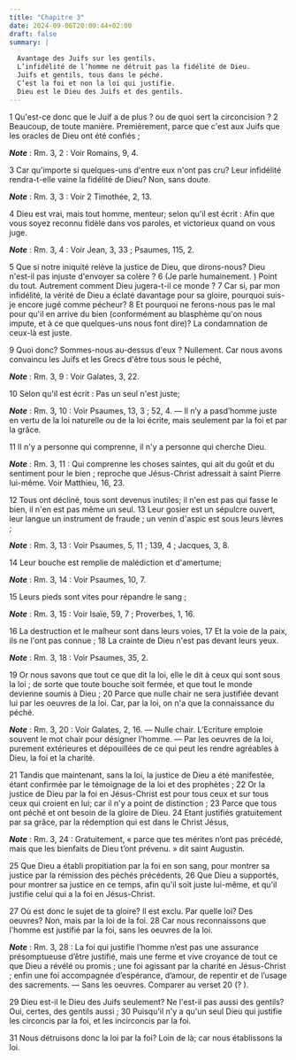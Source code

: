 ```yaml
---
title: "Chapitre 3"
date: 2024-09-06T20:00:44+02:00
draft: false
summary: |
  
  Avantage des Juifs sur les gentils.
  L’infidélité de l’homme ne détruit pas la fidélité de Dieu.
  Juifs et gentils, tous dans le péché.
  C’est la foi et non la loi qui justifie.
  Dieu est le Dieu des Juifs et des gentils.
---
```



1 Qu'est-ce donc que le Juif a de plus ? ou de quoi sert la circoncision ? 2 Beaucoup, de toute manière. Premièrement, parce que c'est aux Juifs que les oracles de Dieu ont été confiés ;

***Note*** :  Rm. 3, 2 : Voir Romains, 9, 4.

3 Car qu'importe si quelques-uns d'entre eux n'ont pas cru? Leur infidélité rendra-t-elle vaine la fidélité de Dieu? Non, sans doute.

***Note*** :  Rm. 3, 3 : Voir 2 Timothée, 2, 13.

4 Dieu est vrai, mais tout homme, menteur; selon qu'il est écrit : Afin que vous soyez reconnu fidèle dans vos paroles, et victorieux quand on vous juge.

***Note*** :  Rm. 3, 4 : Voir Jean, 3, 33 ; Psaumes, 115, 2.

5 Que si notre iniquité relève la justice de Dieu, que dirons-nous? Dieu n'est-il pas injuste d'envoyer sa colère ? 6 (Je parle humainement. ) Point du tout. Autrement comment Dieu jugera-t-il ce monde ? 7 Car si, par mon infidélité, la vérité de Dieu a éclaté davantage pour sa gloire, pourquoi suis-je encore jugé comme pécheur? 8 Et pourquoi ne ferons-nous pas le mal pour qu'il en arrive du bien (conformément au blasphème qu'on nous impute, et à ce que quelques-uns nous font dire)? La condamnation de ceux-là est juste.


9 Quoi donc? Sommes-nous au-dessus d'eux ? Nullement. Car nous avons convaincu les Juifs et les Grecs d'être tous sous le péché,

***Note*** :  Rm. 3, 9 : Voir Galates, 3, 22.

10 Selon qu'il est écrit : Pas un seul n'est juste;

***Note*** :  Rm. 3, 10 : Voir Psaumes, 13, 3 ; 52, 4. ― Il n’y a pasd’homme juste en vertu de la loi naturelle ou de la loi écrite, mais seulement par la foi et par la grâce.

11 Il n'y a personne qui comprenne, il n'y a personne qui cherche Dieu.

***Note*** :  Rm. 3, 11 : Qui comprenne les choses saintes, qui ait du goût et du sentiment pour le bien ; reproche que Jésus-Christ adressait à saint Pierre lui-même. Voir Matthieu, 16, 23.

12 Tous ont décliné, tous sont devenus inutiles; il n'en est pas qui fasse le bien, il n'en est pas même un seul. 13 Leur gosier est un sépulcre ouvert, leur langue un instrument de fraude ; un venin d'aspic est sous leurs lèvres ;

***Note*** :  Rm. 3, 13 : Voir Psaumes, 5, 11 ; 139, 4 ; Jacques, 3, 8.

14 Leur bouche est remplie de malédiction et d'amertume;

***Note*** :  Rm. 3, 14 : Voir Psaumes, 10, 7.

15 Leurs pieds sont vites pour répandre le sang ;

***Note*** :  Rm. 3, 15 : Voir Isaïe, 59, 7 ; Proverbes, 1, 16.

16 La destruction et le malheur sont dans leurs voies, 17 Et la voie de la paix, ils ne l'ont pas connue ; 18 La crainte de Dieu n'est pas devant leurs yeux.

***Note*** :  Rm. 3, 18 : Voir Psaumes, 35, 2.


19 Or nous savons que tout ce que dit la loi, elle le dit à ceux qui sont sous la loi ; de sorte que toute bouche soit fermée, et que tout le monde devienne soumis à Dieu ; 20 Parce que nulle chair ne sera justifiée devant lui par les oeuvres de la loi. Car, par la loi, on n'a que la connaissance du péché.

***Note*** :  Rm. 3, 20 : Voir Galates, 2, 16. ― Nulle chair. L’Ecriture emploie souvent le mot chair pour désigner l’homme. ― Par les oeuvres de la loi, purement extérieures et dépouillées de ce qui peut les rendre agréables à Dieu, la foi et la charité.


21 Tandis que maintenant, sans la loi, la justice de Dieu a été manifestée, étant confirmée par le témoignage de la loi et des prophètes ; 22 Or la justice de Dieu par la foi en Jésus-Christ est pour tous ceux et sur tous ceux qui croient en lui; car il n'y a point de distinction ; 23 Parce que tous ont péché et ont besoin de la gloire de Dieu. 24 Etant justifiés gratuitement par sa grâce, par la rédemption qui est dans le Christ Jésus,

***Note*** :  Rm. 3, 24 : Gratuitement, « parce que tes mérites n’ont pas précédé, mais que les bienfaits de Dieu t’ont prévenu. » dit saint Augustin.

25 Que Dieu a établi propitiation par la foi en son sang, pour montrer sa justice par la rémission des péchés précédents, 26 Que Dieu a supportés, pour montrer sa justice en ce temps, afin qu'il soit juste lui-même, et qu'il justifie celui qui a la foi en Jésus-Christ.


27 Où est donc le sujet de ta gloire? Il est exclu. Par quelle loi? Des oeuvres? Non, mais par la loi de la foi. 28 Car nous reconnaissons que l'homme est justifié par la foi, sans les oeuvres de la loi.

***Note*** :  Rm. 3, 28 : La foi qui justifie l’homme n’est pas une assurance présomptueuse d’être justifié, mais une ferme et vive croyance de tout ce que Dieu a révélé ou promis ; une foi agissant par la charité en Jésus-Christ ; enfin une foi accompagnée d’espérance, d’amour, de repentir et de l’usage des sacrements. ― Sans les oeuvres. Comparer au verset 20 (? ).

29 Dieu est-il le Dieu des Juifs seulement? Ne l'est-il pas aussi des gentils? Oui, certes, des gentils aussi ; 30 Puisqu'il n'y a qu'un seul Dieu qui justifie les circoncis par la foi, et les incirconcis par la foi.


31 Nous détruisons donc la loi par la foi? Loin de là; car nous établissons la loi.

